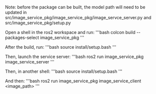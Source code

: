 Note: before the package can be built, the model path will need to be updated in src/image_service_pkg/image_service_pkg/image_servce_server.py and src/image_service_pkg/setup.py

Open a shell in the ros2 workspace and run:
'''bash
colcon build --packages-select image_service_pkg
'''

After the build, run:
'''bash
source install/setup.bash
'''

Then, launch the service server:
'''bash
ros2 run image_service_pkg image_service_server
'''

Then, in another shell:
'''bash
source install/setup.bash
'''

And then:
'''bash
ros2 run image_service_pkg image_service_client <image_path>
'''
